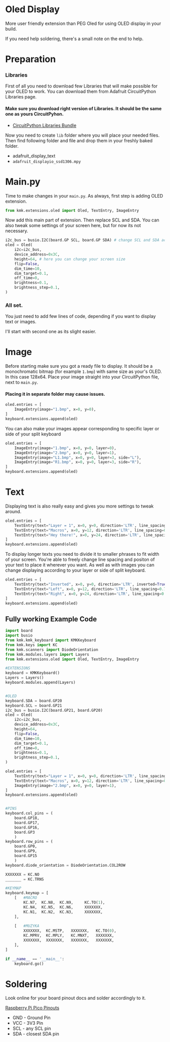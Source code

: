# Oled Display
More user friendly extension than PEG Oled for using OLED display in your build.

If you need help soldering, there's a small note on the end to help.

# Preparation

### Libraries
First of all you need to download few Libraries that will make possible for your OLED to work. You can download them from Adafruit CircuitPython Libraries page. 
#### Make sure you download right version of Libraries. It should be the same one as yours CircuitPyhon.
* [CircuitPython Libraries Bundle](https://circuitpython.org/libraries)

Now you need to create `lib` folder where you will place your needed files.
Then find following folder and file and drop them in your freshly baked folder.
* adafruit_display_text
* `adafruit_displayio_ssd1306.mpy`

# Main.py
Time to make changes in your `main.py`.
As always, first step is adding OLED extension.

```python
from kmk.extensions.oled import Oled, TextEntry, ImageEntry
```

Now add this main part of extension. Then replace SCL and SDA. You can also tweak some settings of your screen here, but for now its not necessary.

```python
i2c_bus = busio.I2C(board.GP SCL, board.GP SDA) # change SCL and SDA according to your board and made connection.
oled = Oled(
    i2c=i2c_bus,
    device_address=0x3C,
    height=64, # here you can change your screen size
    flip=False,
    dim_time=10,
    dim_target=0.1, 
    off_time=0, 
    brightness=0.1,
    brightness_step=0.1,
)
```
### All set.
You just need to add few lines of code, depending if you want to display text or images.

I'll start with second one as its slight easier.

# Image

Before starting make sure you got a ready file to display. It should be a monochromatic bitmap (for example `1.bmp`) with same size as your's OLED. In this case 128x64. 
Place your image straight into your CircuitPython file, next to `main.py`. 
#### Placing it in separate folder may cause issues.

```python
oled.entries = [
    ImageEntry(image="1.bmp", x=0, y=0),
]
keyboard.extensions.append(oled)
```

You can also make your images appear corresponding to specific layer or side of your split keyboard

```python
oled.entries = [
    ImageEntry(image="1.bmp", x=0, y=0, layer=0),
    ImageEntry(image="2.bmp", x=0, y=0, layer=1),
    ImageEntry(image="L1.bmp", x=0, y=0, layer=3, side="L"),
    ImageEntry(image="R1.bmp", x=0, y=0, layer=3, side="R"),
]
keyboard.extensions.append(oled)
```

# Text
Displaying text is also really easy and gives you more settings to tweak around.

```python
oled.entries = [
    TextEntry(text="Layer = 1", x=0, y=0, direction='LTR', line_spacing=0.75),
    TextEntry(text="Macros", x=0, y=12, direction='LTR', line_spacing=0.75),
    TextEntry(text="Hey there!", x=0, y=24, direction='LTR', line_spacing=0.75),
]
keyboard.extensions.append(oled)
```

To display longer texts you need to divide it to smaller phrases to fit width of your screen.
You're able to freely change line spacing and positon of your text to place it wherever you want.
As well as with images you can change displaying according to your layer or side of split keyboard.

```python
oled.entries = [
    TextEntry(text="Inverted", x=0, y=0, direction='LTR', inverted=True, line_spacing=0.75, layer=0),
    TextEntry(text="Left", x=0, y=12, direction='LTR', line_spacing=0.75, layer=0, side="L"),
    TextEntry(text="Right", x=0, y=24, direction='LTR', line_spacing=0.75, layer=0, side="R"),
]
keyboard.extensions.append(oled)
```
## Fully working Example Code

```python
import board
import busio
from kmk.kmk_keyboard import KMKKeyboard
from kmk.keys import KC
from kmk.scanners import DiodeOrientation
from kmk.modules.layers import Layers
from kmk.extensions.oled import Oled, TextEntry, ImageEntry

#EXTENSIONS
keyboard = KMKKeyboard()
Layers = Layers()
keyboard.modules.append(Layers)


#OLED
keyboard.SDA = board.GP20
keyboard.SCL = board.GP21
i2c_bus = busio.I2C(board.GP21, board.GP20)
oled = Oled(
    i2c=i2c_bus,
    device_address=0x3C,
    height=64,
    flip=False,
    dim_time=10,
    dim_target=0.1,
    off_time=0,
    brightness=0.1,
    brightness_step=0.1,
)

oled.entries = [
    TextEntry(text="Layer = 1", x=0, y=0, direction='LTR', line_spacing=0.75, layer=0),
    TextEntry(text="Macros", x=0, y=12, direction='LTR', line_spacing=0.75, layer=0),
    ImageEntry(image="2.bmp", x=0, y=0, layer=1),
]
keyboard.extensions.append(oled)


#PINS
keyboard.col_pins = (
    board.GP18,
    board.GP17,
    board.GP16, 
    board.GP3
    )
keyboard.row_pins = (
    board.GP0,
    board.GP9,
    board.GP15
    )
keyboard.diode_orientation = DiodeOrientation.COL2ROW

XXXXXXX = KC.NO
_______ = KC.TRNS 

#KEYMAP
keyboard.keymap = [
    [   #MACRO
        KC.N7,  KC.N8,  KC.N9,     KC.TO(1),
        KC.N4,  KC.N5,  KC.N6,     XXXXXXX,
        KC.N1,  KC.N2,  KC.N3,     XXXXXXX,
    ],
    
    [   #MUZYKA
        XXXXXXX,  KC.MSTP,   XXXXXXX,   KC.TO(0),
        KC.MPRV,  KC.MPLY,   KC.MNXT,   XXXXXXX,
        XXXXXXX,  XXXXXXX,   XXXXXXX,   XXXXXXX,
    ],
]

if __name__ == '__main__':
    keyboard.go()
```

# Soldering

Look online for your board pinout docs and solder accordingly to it.

[Raspberry Pi Pico Pinouts](https://www.raspberrypi.com/documentation/microcontrollers/images/pico-pinout.svg)

* GND - Ground Pin
* VCC - 3V3 Pin
* SCL - any SCL pin 
* SDA - closest SDA pin
